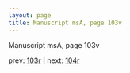 ```yaml
---
layout: page
title: Manuscript msA, page 103v
---
```


Manuscript msA, page 103v

prev:  [103r](../103r) | next:  [104r](../104r)